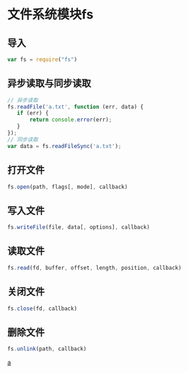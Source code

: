 # 文件系统模块fs

## 导入

```js
var fs = require("fs")
```

## 异步读取与同步读取

```js
// 异步读取
fs.readFile('a.txt', function (err, data) {
   if (err) {
       return console.error(err);
   }
});
// 同步读取
var data = fs.readFileSync('a.txt');
```

## 打开文件

```js
fs.open(path, flags[, mode], callback)
```

## 写入文件

```js
fs.writeFile(file, data[, options], callback)
```

## 读取文件

```js
fs.read(fd, buffer, offset, length, position, callback)
```

## 关闭文件

```js
fs.close(fd, callback)
```

## 删除文件

```js
fs.unlink(path, callback)
```


[a](https://www.runoob.com/nodejs/nodejs-fs.html)